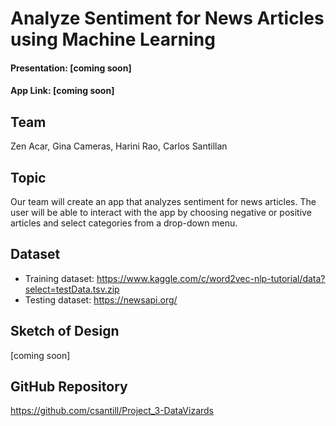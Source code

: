 
# Analyze Sentiment for News Articles using Machine Learning

#### Presentation: [coming soon]
#### App Link: [coming soon]

## Team
Zen Acar, Gina Cameras, Harini Rao, Carlos Santillan

## Topic
Our team will create an app that analyzes sentiment for news articles. The user will be able to interact with the app by choosing negative or positive articles and select categories from a drop-down menu.

## Dataset
* Training dataset: https://www.kaggle.com/c/word2vec-nlp-tutorial/data?select=testData.tsv.zip
* Testing dataset: https://newsapi.org/

## Sketch of Design
[coming soon]

## GitHub Repository
https://github.com/csantill/Project_3-DataVizards


